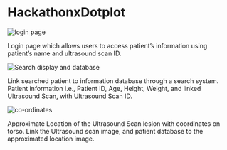 # HackathonxDotplot

![login page](https://github.com/user-attachments/assets/2e491212-de44-435f-9404-a3b41ccd0224)

Login page which allows users to access patient’s information using  patient’s name and ultrasound scan ID. 

![Search   display and database](https://github.com/user-attachments/assets/29dcdabe-6d00-4cf1-a609-b17ffe38a6c5)

Link searched patient to information database through a search system. 
Patient information i.e., Patient ID, Age, Height, Weight, and linked Ultrasound Scan, with Ultrasound Scan ID. 

![co-ordinates](https://github.com/user-attachments/assets/eb04719e-a6b7-45c7-876c-6607ca60c394)

Approximate Location of the  Ultrasound Scan lesion with coordinates  on torso. Link the  Ultrasound scan image, and patient database  to the approximated location image.
